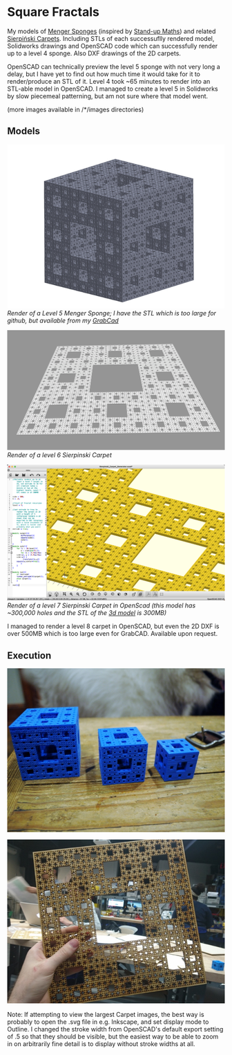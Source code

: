 # Square Fractals

My models of [Menger Sponges](https://en.wikipedia.org/wiki/Menger_sponge) (inspired by  [Stand-up Maths](https://www.youtube.com/watch?v=8pj8_zjelDo)) and related [Sierpiński Carpets](https://en.wikipedia.org/wiki/Sierpi%C5%84ski_carpet). Including STLs of each successuflly rendered model, Solidworks drawings and OpenSCAD code which can successfully render up to a level 4 sponge. Also DXF drawings of the 2D carpets.

 OpenSCAD can technically preview the level 5 sponge with not very long a delay, but I have yet to find out how much time it would take for it to render/produce an STL of it. Level 4 took ~65 minutes to render into an STL-able model in OpenSCAD. I managed to create a level 5 in Solidworks by slow piecemeal patterning, but am not sure where that model went.



(more images available in /*/images directories)

## Models

![Menger sponge level 5 model](./Menger-Sponges/images/Menger5.jpeg)
*Render of a Level 5 Menger Sponge; I have the STL which is too large for github, but available from my [GrabCad](https://grabcad.com/library/menger-sponges-1)*


![Sierpinski Carpet level 6 model](./Sierpinski-Carpets/images/Sierpinski_Carpet_6.png)
*Render of a level 6 Sierpinski Carpet*

![Sierpinski Carpet level 7 in openSCAD](./Sierpinski-Carpets/images/scadSierpinski7.png)
*Render of a level 7 Sierpinski Carpet in OpenScad (this model has ~300,000 holes and the STL of the [3d model](https://grabcad.com/library/sierpinski-carpet-fractals-1) is 300MB)*

I managed to render a level 8 carpet in OpenSCAD, but even the 2D DXF is over 500MB which is too large even for GrabCAD. Available upon request.

## Execution

![Menger sponge levels 2,3, and 4 Print](./Menger-Sponges/images/MengerPrints2_3_4.jpg)

![Sierpinski Carpet level 5 Lasercut](./Sierpinski-Carpets/images/cutout.jpg)


 Note: If attempting to view the largest Carpet images, the best way is probably to open the .svg file in e.g. Inkscape, and set display mode to Outline. I changed the stroke width from OpenSCAD's default export setting of .5 so that they should be visible, but the easiest way to be able to zoom in on arbitrarily fine detail is to display without stroke widths at all.